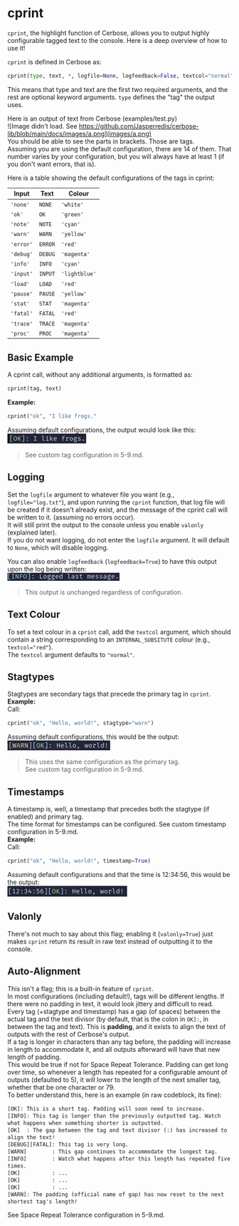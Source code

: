 # cprint
`cprint`, the highlight function of Cerbose, allows you to output highly configurable tagged text to the console. Here is a deep overview of how to use it!

`cprint` is defined in Cerbose as:
```python
cprint(type, text, *, logfile=None, logfeedback=False, textcol="normal", stagtype=None, timestamp=False, valonly=False):
```

This means that type and text are the first two required arguments, and the rest are optional keyword arguments.
`type` defines the "tag" the output uses.  

Here is an output of text from Cerbose (examples/test.py)  
![Image didn't load. See https://github.com/Jasperredis/cerbose-lib/blob/main/docs/images/a.png](images/a.png)  
You should be able to see the parts in brackets. Those are tags.  
Assuming you are using the default configuration, there are 14 of them. That number varies by your configuration, but you will always have at least 1 (if you don't want errors, that is).

Here is a table showing the default configurations of the tags in cprint:

| Input | Text | Colour |
| --- | --- | --- |
| `'none'` | `NONE` | `'white'` |
| `'ok'` | `OK` | `'green'` |
| `'note'` | `NOTE` | `'cyan'` |
| `'warn'` | `WARN` | `'yellow'` |
| `'error'` | `ERROR` | `'red'` |
| `'debug'` | `DEBUG` | `'magenta'` |
| `'info'` | `INFO` | `'cyan'` |
| `'input'` | `INPUT` | `'lightblue'` |
| `'load'` | `LOAD` | `'red'` |
| `'pause'` | `PAUSE` | `'yellow'` |
| `'stat'` | `STAT` | `'magenta'` |
| `'fatal'` | `FATAL` | `'red'` |
| `'trace'` | `TRACE` | `'magenta'` |
| `'proc'` | `PROC` | `'magenta'` |

## Basic Example
A cprint call, without any additional arguments, is formatted as:
```python
cprint(tag, text)
```

**Example:**
```python
cprint("ok", "I like frogs."
```
Assuming default configurations, the output would look like this:  
![`[OK]: I like frogs.`](images/c.png)

> See custom tag configuration in 5-9.md.

## Logging
Set the `logfile` argument to whatever file you want (e.g., `logfile="log.txt"`), and upon running the `cprint` function, that log file will be created if it doesn't already exist, and the message of the cprint call will be written to it. (assuming no errors occur).  
It will still print the output to the console unless you enable `valonly` (explained later).  
If you do not want logging, do not enter the `logfile` argument. It will default to `None`, which will disable logging.

You can also enable `logfeedback` (`logfeedback=True`) to have this output upon the log being written:  
![`[INFO]: Logged last message.`](images/b.png)
> This output is unchanged regardless of configuration.

## Text Colour
To set a text colour in a `cprint` call, add the `textcol` argument, which should contain a string corresponding to an `INTERNAL_SUBSITUTE` colour (e.g., `textcol="red"`).  
The `textcol` argument defaults to `"normal"`.

## Stagtypes
Stagtypes are secondary tags that precede the primary tag in `cprint`.  
**Example:**  
Call:  
```python
cprint("ok", "Hello, world!", stagtype="warn")
```
Assuming default configurations, this would be the output:  
![`[WARN][OK]: Hello, world!](images/d.png)

> This uses the same configuration as the primary tag.  
See custom tag configuration in 5-9.md.

## Timestamps
A timestamp is, well, a timestamp that precedes both the stagtype (if enabled) and primary tag.  
The time format for timestamps can be configured. See custom timestamp configuration in 5-9.md.  
**Example:**  
Call:
```python
cprint("ok", "Hello, world!", timestamp=True)
```
Assuming default configurations and that the time is 12:34:56, this would be the output:  
![`[12:34:56][OK]: Hello, world!](images/e.png)

## Valonly
There's not much to say about this flag; enabling it (`valonly=True`) just makes `cprint` return its result in raw text instead of outputting it to the console.

## Auto-Alignment
This isn't a flag; this is a built-in feature of `cprint`.  
In most configurations (including default!), tags will be different lengths. If there were no padding in text, it would look jittery and difficult to read.  
Every tag (+stagtype and timestamp) has a gap (of spaces) between the actual tag and the text divisor (by default, that is the colon in `OK]:`, in between the tag and text). This is **padding**, and it exists to align the text of outputs with the rest of Cerbose's output.  
If a tag is longer in characters than any tag before, the padding will increase in length to accommodate it, and all outputs afterward will have that new length of padding.  
This would be true if not for Space Repeat Tolerance. Padding can get long over time, so whenever a length has repeated for a configurable amount of outputs (defaulted to 5), it will lower to the length of the next smaller tag, whether that be one character or 79.  
To better understand this, here is an example (in raw codeblock, its fine):
```plaintext
[OK]: This is a short tag. Padding will soon need to increase.
[INFO]: This tag is longer than the previously outputted tag. Watch what happens when something shorter is outputted.
[OK]  : The gap between the tag and text divisor (:) has increased to align the text!
[DEBUG][FATAL]: This tag is very long.
[WARN]        : This gap continues to accommodate the longest tag.
[INFO]        : Watch what happens after this length has repeated five times.
[OK]          : ...
[OK]          : ...
[OK]          : ...
[WARN]: The padding (official name of gap) has now reset to the next shortest tag's length!
```

See Space Repeat Tolerance configuration in 5-9.md.
